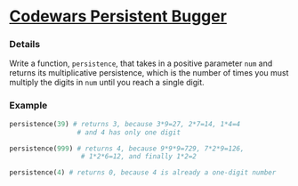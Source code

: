 # [Codewars Persistent Bugger](https://www.codewars.com/kata/55bf01e5a717a0d57e0000ec)

### Details

Write a function, `persistence`, that takes in a positive parameter `num` and returns its multiplicative persistence, which is the number of times you must multiply the digits in `num` until you reach a single digit.

### Example

```python
persistence(39) # returns 3, because 3*9=27, 2*7=14, 1*4=4
                 # and 4 has only one digit

persistence(999) # returns 4, because 9*9*9=729, 7*2*9=126,
                  # 1*2*6=12, and finally 1*2=2

persistence(4) # returns 0, because 4 is already a one-digit number
```
